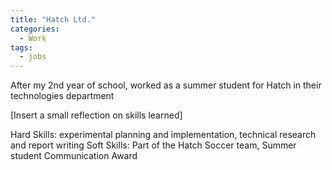 ```yaml
---
title: "Hatch Ltd."
categories:
  - Work
tags:
  - jobs
---
```

After my 2nd year of school, worked as a summer student for Hatch in their technologies department

[Insert a small reflection on skills learned]

Hard Skills: experimental planning and implementation, technical research and report writing
Soft Skills: Part of the Hatch Soccer team, Summer student Communication Award
